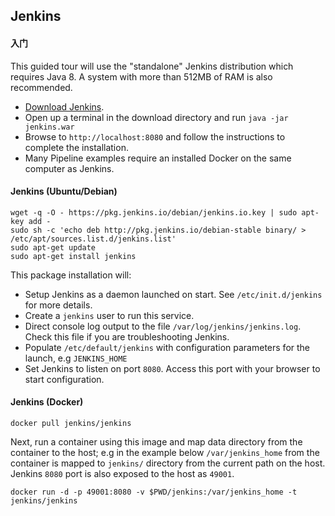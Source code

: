 ## Jenkins

#### 入门
This guided tour will use the "standalone" Jenkins distribution which requires Java 8. A system with more than 512MB of RAM is also recommended.
* [Download Jenkins](http://mirrors.jenkins.io/war-stable/latest/jenkins.war).
* Open up a terminal in the download directory and run `java -jar jenkins.war`
* Browse to `http://localhost:8080` and follow the instructions to complete the installation.
* Many Pipeline examples require an installed Docker on the same computer as Jenkins.


#### Jenkins (Ubuntu/Debian)
```
wget -q -O - https://pkg.jenkins.io/debian/jenkins.io.key | sudo apt-key add -
sudo sh -c 'echo deb http://pkg.jenkins.io/debian-stable binary/ > /etc/apt/sources.list.d/jenkins.list'
sudo apt-get update
sudo apt-get install jenkins
```
This package installation will:
* Setup Jenkins as a daemon launched on start. See `/etc/init.d/jenkins` for more details.
* Create a `jenkins` user to run this service.
* Direct console log output to the file `/var/log/jenkins/jenkins.log`. Check this file if you are troubleshooting Jenkins.
* Populate `/etc/default/jenkins` with configuration parameters for the launch, e.g `JENKINS_HOME`
* Set Jenkins to listen on port `8080`. Access this port with your browser to start configuration.


#### Jenkins (Docker)
`docker pull jenkins/jenkins`

Next, run a container using this image and map data directory from the container to the host; e.g in the example below `/var/jenkins_home` from the container is mapped to `jenkins/` directory from the current path on the host. Jenkins `8080` port is also exposed to the host as `49001`.
```
docker run -d -p 49001:8080 -v $PWD/jenkins:/var/jenkins_home -t jenkins/jenkins
```
